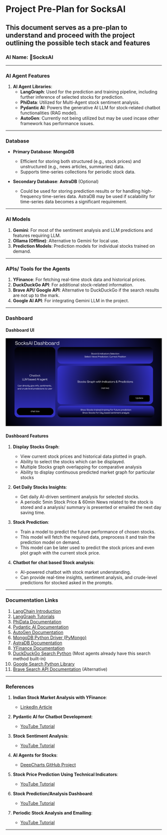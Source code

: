 # Project Pre-Plan for SocksAI

## This document serves as a pre-plan to understand and proceed with the project outlining the possible tech stack and features

### **AI Name**: 🧦SocksAI

---

### **AI Agent Features**

1. **AI Agent Libraries**:
   - **LangGraph**: Used for the prediction and training pipeline, including further inference of selected stocks for prediction.
   - **PhiData**: Utilized for Multi-Agent stock sentiment analysis.
   - **Pydantic AI**: Powers the generative AI LLM for stock-related chatbot functionalities (RAG model).
   - **AutoGen**: Currently not being utilized but may be used incase other framework has performance issues.

---

### **Database**

- **Primary Database**: **MongoDB**
  - Efficient for storing both structured (e.g., stock prices) and unstructured (e.g., news articles, summaries) data.
  - Supports time-series collections for periodic stock data.

- **Secondary Database**: **AstraDB** (Optional)
  - Could be used for storing prediction results or for handling high-frequency time-series data. AstraDB may be used if scalability for time-series data becomes a significant requirement.

---

### **AI Models**

1. **Gemini**: For most of the sentiment analysis and LLM predictions and features requiring LLM.
2. **Ollama (Offline)**: Alternative to Gemini for local use.
3. **Prediction Models**: Prediction models for individual stocks trained on demand.

---

### **APIs/ Tools for the Agents**

1. **YFinance**: For fetching real-time stock data and historical prices.
2. **DuckDuckGo API**: For additional stock-related information.
3. **Brave API/ Google API**: Alternative to DuckDuckGo if the search results are not up to the mark.
4. **Google AI API**: For integrating Gemini LLM in the project.

---

### **Dashboard**

#### **Dashboard UI**

![SocksAI Dashboard UI/ Interface](/assests/socksai_dashboard.png)

#### **Dashboard Features**

1. **Display Stocks Graph**:
   - View current stock prices and historical data plotted in graph.
   - Ability to select the stocks which can be displayed.
   - Multiple Stocks graph overlapping for comparative analysis
   - Ability to display continuous predicted market graph for particular stocks
  
2. **Get Daily Stocks Insights**:
   - Get daily AI-driven sentiment analysis for selected stocks.
   - A periodic 5min Stock Price & 60min News related to the stock is stored and a analysis/ summary is presented or emailed the next day saving time.

3. **Stock Prediction**:
   - Train a model to predict the future performance of chosen stocks.
   - This model will fetch the required data, preprocess it and train the prediction model on demand.
   - This model can be later used to predict the stock prices and even plot graph with the current stock price.

4. **Chatbot for chat based Stock analysis**:
   - AI-powered chatbot with stock market understanding.
   - Can provide real-time insights, sentiment analysis, and crude-level predictions for stocked asked in the prompts.

---

### **Documentation Links**

1. [LangChain Introduction](https://python.langchain.com/docs/introduction/)
2. [LangGraph Tutorials](https://langchain-ai.github.io/langgraph/tutorials/introduction/)
3. [PhiData Documentation](https://docs.phidata.com/introduction)
4. [Pydantic AI Documentation](https://ai.pydantic.dev/)
5. [AutoGen Documentation](https://microsoft.github.io/autogen/stable/)
6. [MongoDB Python Driver (PyMongo)](https://www.mongodb.com/docs/languages/python/pymongo-driver/current/)
7. [AstraDB Documentation](https://docs.datastax.com/en/astra-db-serverless/index.html)
8. [YFinance Documentation](https://ranaroussi.github.io/yfinance/index.html)
9. [DuckDuckGo Search Python](https://pypi.org/project/duckduckgo-search/) (Most agents already have this search method built-in)
10. [Google Search Python Library](https://python-googlesearch.readthedocs.io/en/latest/)
11. [Brave Search API Documentation](https://api.search.brave.com/app/documentation/web-search/get-started) (Alternative)

---

### **References**

1. **Indian Stock Market Analysis with YFinance**:
   - [LinkedIn Article](https://www.linkedin.com/pulse/master-indian-stock-market-analysis-pythons-yfinance-library-mujmule-wt0zf/)

2. **Pydantic AI for Chatbot Development**:
   - [YouTube Tutorial](https://www.youtube.com/watch?v=zf_D2Eafvk0)

3. **Stock Sentiment Analysis**:
   - [YouTube Tutorial](https://www.youtube.com/watch?v=4jA3bhBRM8M)

4. **AI Agents for Stocks**:
   - [DeepCharts GitHub Project](https://github.com/deepcharts/projects/tree/main)

5. **Stock Price Prediction Using Technical Indicators**:
   - [YouTube Tutorial](https://www.youtube.com/watch?v=gtk8k8G-_3k)

6. **Stock Prediction/Analysis Dashboard**:
   - [YouTube Tutorial](https://www.youtube.com/watch?v=N3ttsxgcP9I)

7. **Periodic Stock Analysis and Emailing**:
   - [YouTube Tutorial](https://www.youtube.com/watch?v=DDvdMEEaLTE)

---
